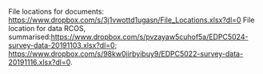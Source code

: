 File locations for documents: https://www.dropbox.com/s/3j1vwottd1ugasn/File_Locations.xlsx?dl=0
File location for data RCOS, summarised:https://www.dropbox.com/s/pvzayaw5cuhof5a/EDPC5024-survey-data-20191103.xlsx?dl=0; https://www.dropbox.com/s/98kw0iirbyibuy9/EDPC5022-survey-data-20191116.xlsx?dl=0.
